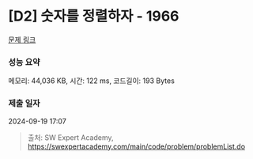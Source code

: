 # [D2] 숫자를 정렬하자 - 1966 

[문제 링크](https://swexpertacademy.com/main/code/problem/problemDetail.do?contestProbId=AV5PrmyKAWEDFAUq) 

### 성능 요약

메모리: 44,036 KB, 시간: 122 ms, 코드길이: 193 Bytes

### 제출 일자

2024-09-19 17:07



> 출처: SW Expert Academy, https://swexpertacademy.com/main/code/problem/problemList.do